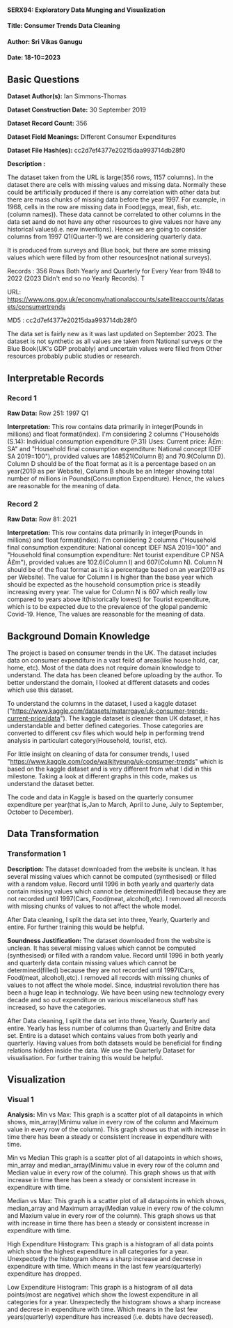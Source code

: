 #### SERX94: Exploratory Data Munging and Visualization

#### Title: Consumer Trends Data Cleaning

#### Author: Sri Vikas Ganugu

#### Date: 18-10=2023

## Basic Questions

**Dataset Author(s):** Ian Simmons-Thomas

**Dataset Construction Date:** 30 September 2019

**Dataset Record Count:** 356

**Dataset Field Meanings:** Different Consumer Expenditures

**Dataset File Hash(es):** cc2d7ef4377e20215daa993714db28f0

**Description :**

The dataset taken from the URL is large(356 rows, 1157 columns). In the dataset there are cells with missing values and missing data. Normally these could be artificially produced if there is any correlation with other data but there are mass chunks of missing data before the year 1997. For example, in 1968, cells in the row are missing data in Food(eggs, meat, fish, etc. (column names)). These data cannot be correlated to other columns in the data set aand do not have any other resources to give values nor have any historical values(i.e. new inventions). Hence we are going to consider columns from 1997 Q1(Quarter-1) we are considering quarterly data.

It is produced from surveys and Blue book, but there are some missing values which were filled by from other resources(not national surveys).

Records : 356 Rows Both Yearly and Quarterly for Every Year from 1948 to 2022 (2023 Didn't end so no Yearly Records). T

URL: https://www.ons.gov.uk/economy/nationalaccounts/satelliteaccounts/datasets/consumertrends

MD5 : cc2d7ef4377e20215daa993714db28f0

The data set is fairly new as it was last updated on September 2023. The dataset is not synthetic as all values are taken from National surveys or the Blue Book(UK's GDP probably) and uncertain values were filled from Other resources probably public studies or research.

## Interpretable Records

### Record 1

**Raw Data:** Row 251: 1997 Q1

**Interpretation:** This row contains data primarily in integer(Pounds in millions) and float format(index). I'm considering 2 columns ("Households (S.14): Individual consumption expenditure (P.31) Uses: Current price: Â£m: SA" and "Household final consumption expenditure: National concept IDEF SA 2019=100"), provided values are 148521(Column B) and 70.9(Column D). Column D should be of the float format as it is a percentage based on an year(2019 as per Website), Column B shouls be an Integer showing total number of millions in Pounds(Consumption Expenditure). Hence, the values are reasonable for the meaning of data.

### Record 2

**Raw Data:** Row 81: 2021

**Interpretation:** This row contains data primarily in integer(Pounds in millions) and float format(index). I'm considering 2 columns ("Household final consumption expenditure: National concept IDEF NSA 2019=100" and "Household final consumption expenditure: Net tourist expenditure CP NSA Â£m"), provided values are 102.6(Column I) and 607(Column N). Column N should be of the float format as it is a percentage based on an year(2019 as per Website). The value for Column I is higher than the base year which should be expected as the household consumption price is steadily increasing every year. The value for Column N is 607 which really low compared to years above it(historically lowest) for Tourist expenditure, which is to be expected due to the prevalence of the glopal pandemic Covid-19. Hence, The values are reasonable for the meaning of data.

## Background Domain Knowledge

The project is based on consumer trends in the UK. The dataset includes data on consumer expenditure in a vast feild of areas(like house hold, car, home, etc). Most of the data does not require domain knowledge to understand. The data has been cleaned before uploading by the author. To better understand the domain, I looked at different datasets and codes which use this dataset.

To understand the columns in the dataset, I used a kaggle dataset ("https://www.kaggle.com/datasets/matarrgaye/uk-consumer-trends-current-price/data"). The kaggle dataset is cleaner than UK dataset, it has understandable and better defined categories. Those categories are converted to different csv files which would help in performing trend analysis in particulart category(Household, tourist, etc).

For little insight on cleaning of data for consumer trends, I used "https://www.kaggle.com/code/waikityeung/uk-consumer-trends" which is based on the kaggle dataset and is very different from what I did in this milestone. Taking a look at different graphs in this code, makes us understand the dataset better.

The code and data in Kaggle is based on the quarterly consumer expenditure per year(that is,Jan to March, April to June, July to September, October to December).

## Data Transformation

### Transformation 1

**Description:**
The dataset downloaded from the website is unclean. It has several missing values which cannot be computed (synthesised) or filled with a random value. Record until 1996 in both yearly and quarterly data contain missing values which cannot be determined(filled) because they are not recorded until 1997(Cars, Food(meat, alcohol),etc). I removed all records with missing chunks of values to not affect the whole model.

After Data cleaning, I split the data set into three, Yearly, Quarterly and entire. For further training this would be helpful.

**Soundness Justification:**
The dataset downloaded from the website is unclean. It has several missing values which cannot be computed (synthesised) or filled with a random value. Record until 1996 in both yearly and quarterly data contain missing values which cannot be determined(filled) because they are not recorded until 1997(Cars, Food(meat, alcohol),etc). I removed all records with missing chunks of values to not affect the whole model. Since, industrial revolution there has been a huge leap in technology. We have been using new technology every decade and so out expenditure on various miscellaneous stuff has increased, so have the categories.

After Data cleaning, I split the data set into three, Yearly, Quarterly and entire. Yearly has less number of columns than Quarterly and Enitre data set. Entire is a dataset which contains values from both yearly and quarterly. Having values from both datasets would be beneficial for finding relations hidden inside the data. We use the Quarterly Dataset for visualisation. For further training this would be helpful.

## Visualization

### Visual 1

**Analysis:**
Min vs Max:
This graph is a scatter plot of all datapoints in which shows, min_array(Minimu value in every row of the column and Maximum value in every row of the column). This graph shows us that with increase in time there has been a steady or consistent increase in expenditure with time.

Min vs Median
This graph is a scatter plot of all datapoints in which shows, min_array and median_array(Minimu value in every row of the column and Median value in every row of the column). This graph shows us that with increase in time there has been a steady or consistent increase in expenditure with time.

Median vs Max:
This graph is a scatter plot of all datapoints in which shows, median_array and Maximum array(Median value in every row of the column and Maxium value in every row of the column). This graph shows us that with increase in time there has been a steady or consistent increase in expenditure with time.

High Expenditure Histogram:
This graph is a histogram of all data points which show the highest expenditure in all categories for a year. Unexpectedly the histogram shows a sharp increase and decrese in expenditure with time. Which means in the last few years(quarterly) expenditure has dropped.

Low Expenditure Histogram:
This graph is a histogram of all data points(most are negative) which show the lowest expenditure in all categories for a year. Unexpectedly the histogram shows a sharp increase and decrese in expenditure with time. Which means in the last few years(quarterly) expenditure has increased (i.e. debts have decreased).
